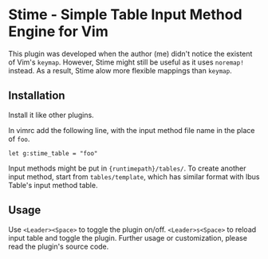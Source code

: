 # Stime - Simple Table Input Method Engine for Vim

This plugin was developed when the author (me) didn't notice the existent of
Vim's `keymap`. However, Stime might still be useful as it uses `noremap!`
instead. As a result, Stime alow more flexible mappings than `keymap`.

## Installation

Install it like other plugins.

In vimrc add the following line, with the input method file name in the place of
`foo`.

    let g:stime_table = "foo"

Input methods might be put in `{runtimepath}/tables/`. To create another input
method, start from `tables/template`, which has similar format with Ibus Table's
input method table.

## Usage

Use `<Leader><Space>` to toggle the plugin on/off. `<Leader>s<Space>` to reload
input table and toggle the plugin. Further usage or customization, please read
the plugin's source code.
